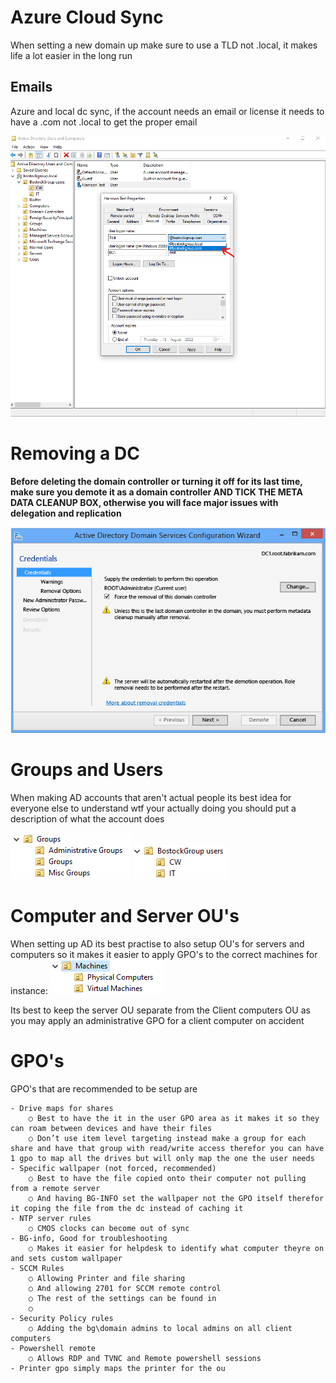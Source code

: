 # Azure Cloud Sync 

When setting a new domain up make sure to use a TLD not .local, it makes life a lot easier in the long run
## Emails
Azure and local dc sync, if the account needs an email or license it needs to have a .com not .local to get the proper email

![](./images/ad1.png)

# **Removing a DC**

**Before deleting the domain controller or turning it off for its last time, make sure you demote it as a domain controller AND TICK THE META DATA CLEANUP BOX, otherwise you will face major issues with delegation and replication**

![](./images/ad2.png)

# Groups and Users
When making AD accounts that aren't actual people its best idea for everyone else to understand wtf your actually doing you should put a description of what the account does

![](./images/ad4.png)
![](./images/ad3.png)

# Computer and Server OU's

When setting up AD its best practise to also setup OU's for servers and computers so it makes it easier to apply GPO's to the correct machines for instance: 
![](./images/ad5.png)
	
Its best to keep the server OU separate from the Client computers OU as you may apply an administrative GPO for a client computer on accident

# GPO's
GPO's that are recommended to be setup are 


	- Drive maps for shares
		○ Best to have the it in the user GPO area as it makes it so they can roam between devices and have their files
		○ Don’t use item level targeting instead make a group for each share and have that group with read/write access therefor you can have 1 gpo to map all the drives but will only map the one the user needs
	- Specific wallpaper (not forced, recommended)
		○ Best to have the file copied onto their computer not pulling from a remote server
		○ And having BG-INFO set the wallpaper not the GPO itself therefor it coping the file from the dc instead of caching it
	- NTP server rules
		○ CMOS clocks can become out of sync
	- BG-info, Good for troubleshooting
		○ Makes it easier for helpdesk to identify what computer theyre on and sets custom wallpaper
	- SCCM Rules
		○ Allowing Printer and file sharing
		○ And allowing 2701 for SCCM remote control
		○ The rest of the settings can be found in 
		○ 
	- Security Policy rules
		○ Adding the bg\domain admins to local admins on all client computers 
	- Powershell remote
		○ Allows RDP and TVNC and Remote powershell sessions
	- Printer gpo simply maps the printer for the ou
